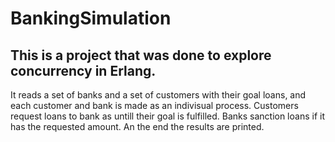 # BankingSimulation
## This is a project that was done to explore concurrency in Erlang.
It reads a set of banks and a set of customers with their goal loans, and each customer and bank is made as an indivisual process. Customers request loans to bank as untill their goal is fulfilled. Banks sanction loans if it has the requested amount.
An the end the results are printed.

